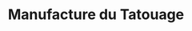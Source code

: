 ---
title: "Manufacture du Tatouage"
url: /saint-vincent-de-tyrosse/manufacture-du-tatouage/
shop: tatouage
---
